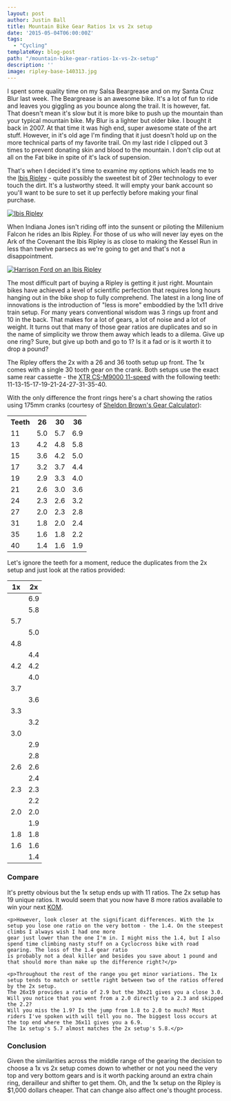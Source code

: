 ```yaml
---
layout: post
author: Justin Ball
title: Mountain Bike Gear Ratios 1x vs 2x setup
date: '2015-05-04T06:00:00Z'
tags:
  - "Cycling"
templateKey: blog-post
path: "/mountain-bike-gear-ratios-1x-vs-2x-setup"
description: ''
image: ripley-base-140313.jpg
---
```


I spent some quality time on my Salsa Beargrease and on my Santa Cruz Blur last week. The Beargrease is an awesome bike. It's a lot of fun to ride and leaves you 
giggling as you bounce along the trail. It is however, fat. That doesn't mean it's slow but it is more bike to push up the mountain than your typical mountain bike.
My Blur is a lighter but older bike. I bought it back in 2007. At that time it was high end, super awesome state of the art stuff. However, in it's old age I'm finding
that it just doesn't hold up on the more technical parts of my favorite trail. On my last ride I clipped out 3 times to prevent donating skin and blood to the mountain.
I don't clip out at all on the Fat bike in spite of it's lack of supension.

That's when I decided it's time to examine my options which leads me to the <a href="http://goo.gl/ov5u7A">Ibis Ripley</a> - quite possibly the sweetest bit of 29er technology
to ever touch the dirt. It's a lustworthy steed. It will empty your bank account so you'll want to be sure to set it up perfectly before making your final purchase.

<p class="text-center">
  <a href="http://www.ibiscycles.com/bikes/ripley_29/" target="_blank">
  <img src="http://s3.amazonaws.com/ibiscycles.com/builder/Base_Images/ripley-base-140313.jpg" alt="Ibis Ripley">
  </a>
</p>

When Indiana Jones isn't riding off into the sunsent or piloting the Millenium Falcon he rides an Ibis Ripley. For those of us who will never lay eyes on the Ark of the Covenant
the Ibis Ripley is as close to making the Kessel Run in less than twelve parsecs as we're going to get and that's not a disappointment.
<p class="text-center">
  <a target="_blank" href="http://www.dailymail.co.uk/tvshowbiz/article-2973602/Harrison-Ford-72-bikes-airport-drives-buggy-flying-solo-LA.html">
    <img src="http://i.dailymail.co.uk/i/pix/2015/02/28/262B6D5A00000578-0-image-a-1_1425142550625.jpg" alt="Harrison Ford on an Ibis Ripley" />
  </a>
</p>

The most difficult part of buying a Ripley is getting it just right. Mountain bikes have achieved a level of scientific perfection that requires long hours hanging out in the bike
shop to fully comprehend. The latest in a long line of innovations is the introduction of "less is more" emboddied by the 1x11 drive train setup. For many years conventional wisdom
was 3 rings up front and 10 in the back. That makes for a lot of gears, a lot of noise and a lot of weight. It turns out that many of those gear ratios are duplicates and so
in the name of simplicity we throw them away which leads to a dilema. Give up one ring? Sure, but give up both and go to 1? Is it a fad or is it worth it to drop a pound?

The Ripley offers the 2x with a 26 and 36 tooth setup up front. The 1x comes with a single 30 tooth gear on the crank.
Both setups use the exact same rear cassette - the <a href="http://goo.gl/Dkiatr">XTR CS-M9000 11-speed</a> with the following teeth: 11-13-15-17-19-21-24-27-31-35-40.

<div class="row">
  <div class="col-sm-4">
    <p>
      With the only difference the front rings here's a chart showing the ratios using 175mm cranks (courtesy of <a href="http://sheldonbrown.com/gears/">Sheldon Brown's Gear Calculator</a>):
    </p>
    <table class="table table-striped table-condensed" style="width:200px;">
      <tbody>
        <tr>
          <th>Teeth</th>
          <th>26</th>
          <th>30</th>
          <th>36</th>
        </tr>
        <tr>
          <td>11</td>
          <td>5.0</td>
          <td>5.7</td>
          <td>6.9</td>
        </tr>
        <tr>
          <td>13</td>
          <td>4.2</td>
          <td>4.8</td>
          <td>5.8</td>
        </tr>
        <tr>
          <td>15</td>
          <td>3.6</td>
          <td>4.2</td>
          <td>5.0</td>
        </tr>
        <tr>
          <td>17</td>
          <td>3.2</td>
          <td>3.7</td>
          <td>4.4</td>
        </tr>
        <tr>
          <td>19</td>
          <td>2.9</td>
          <td>3.3</td>
          <td>4.0</td>
        </tr>
        <tr>
          <td>21</td>
          <td>2.6</td>
          <td>3.0</td>
          <td>3.6</td>
        </tr>
        <tr>
          <td>24</td>
          <td>2.3</td>
          <td>2.6</td>
          <td>3.2</td>
        </tr>
        <tr>
          <td>27</td>
          <td>2.0</td>
          <td>2.3</td>
          <td>2.8</td>
        </tr>
        <tr>
          <td>31</td>
          <td>1.8</td>
          <td>2.0</td>
          <td>2.4</td>
        </tr>
        <tr>
          <td>35</td>
          <td>1.6</td>
          <td>1.8</td>
          <td>2.2</td>
        </tr>
        <tr>
          <td>40</td>
          <td>1.4</td>
          <td>1.6</td>
          <td>1.9</td>
        </tr>
      </tbody>
    </table>
  </div>
  <div class="col-sm-4">
    <p>Let's ignore the teeth for a moment, reduce the duplicates from the 2x setup and just look at the ratios provided:</p>
    <table class="table table-striped table-condensed" style="width:80px;">
      <thead>
        <tr>
          <th>1x</th>
          <th>2x</th>
        </tr>
      </thead>
      <tbody>
        <tr><td></td><td>6.9</td></tr>
        <tr><td></td><td>5.8</td></tr>
        <tr><td>5.7</td><td></td></tr>
        <tr><td></td><td>5.0</td></tr>
        <tr><td>4.8</td><td></td></tr>
        <tr><td></td><td>4.4</td></tr>
        <tr><td>4.2</td><td>4.2</td></tr>
        <tr><td></td><td>4.0</td></tr>
        <tr><td>3.7</td><td></td></tr>
        <tr><td></td><td>3.6</td></tr>
        <tr><td>3.3</td><td></td></tr>
        <tr><td></td><td>3.2</td></tr>
        <tr><td>3.0</td><td></td></tr>
        <tr><td></td><td>2.9</td></tr>
        <tr><td></td><td>2.8</td></tr>
        <tr><td>2.6</td><td>2.6</td></tr>
        <tr><td></td><td>2.4</td></tr>
        <tr><td>2.3</td><td>2.3</td></tr>
        <tr><td></td><td>2.2</td></tr>
        <tr><td>2.0</td><td>2.0</td></tr>
        <tr><td></td><td>1.9</td></tr>
        <tr><td>1.8</td><td>1.8</td></tr>
        <tr><td>1.6</td><td>1.6</td></tr>
        <tr><td></td><td>1.4</td></tr>
      </tbody>
    </table>
  </div>
  <div class="col-sm-4">
    <h3>Compare</h3>
    <p>It's pretty obvious but the 1x setup ends up with 11 ratios. The 2x setup has 19 unique ratios. It would seem that you now have 8 more ratios available to
    win your next <a href="http://en.wikipedia.org/wiki/King_of_the_Mountains">KOM</a>.<p>
    
    <p>However, look closer at the significant differences. With the 1x setup you lose one ratio on the very bottom - the 1.4. On the steepest climbs I always wish I had one more 
    gear just lower than the one I'm in. I might miss the 1.4, but I also spend time climbing nasty stuff on a Cyclocross bike with road gearing. The loss of the 1.4 gear ratio
    is probably not a deal killer and besides you save about 1 pound and that should more than make up the difference right?</p>

    <p>Throughout the rest of the range you get minor variations. The 1x setup tends to match or settle right between two of the ratios offered by the 2x setup. 
    The 26x19 provides a ratio of 2.9 but the 30x21 gives you a close 3.0. Will you notice that you went from a 2.0 directly to a 2.3 and skipped the 2.2? 
    Will you miss the 1.9? Is the jump from 1.8 to 2.0 to much? Most riders I've spoken with will tell you no. The biggest loss occurs at the top end where the 36x11 gives you a 6.9. 
    The 1x setup's 5.7 almost matches the 2x setup's 5.8.</p>

  </div>
</div>

<h3>Conclusion</h3>
<p>
  Given the similarities across the middle range of the gearing the decision to choose a 1x vs 2x setup comes down to whether or not you need the very top and very bottom gears and
  is it worth packing around an extra chain ring, derailleur and shifter to get them. Oh, and the 1x setup on the Ripley is $1,000 dollars cheaper. That can change also affect
  one's thought process.
</p>

